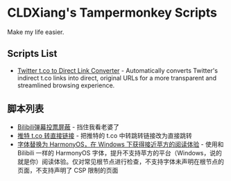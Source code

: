 # CLDXiang's Tampermonkey Scripts

Make my life easier.

## Scripts List

- [Twitter t.co to Direct Link Converter](dist/twitter-link-converter.js) - Automatically converts Twitter's indirect t.co links into direct, original URLs for a more transparent and streamlined browsing experience.

## 脚本列表

- [Bilibili弹幕投票屏蔽](dist/hide-bili-vote.js) - 挡住我看老婆了
- [推特 t.co 转直接链接](dist/twitter-link-converter.js) - 把推特的 t.co 中转跳转链接改为直接跳转
- [字体替换为 HarmonyOS，在 Windows 下获得接近苹方的阅读体验](dist/use-harmony-font.js) - 使用和 Bilibili 一样的 HarmonyOS 字体，提升不支持苹方的平台（Windows，说的就是你）阅读体验。仅对常见根节点进行检查，不支持字体未声明在根节点的页面，不支持声明了 CSP 限制的页面
